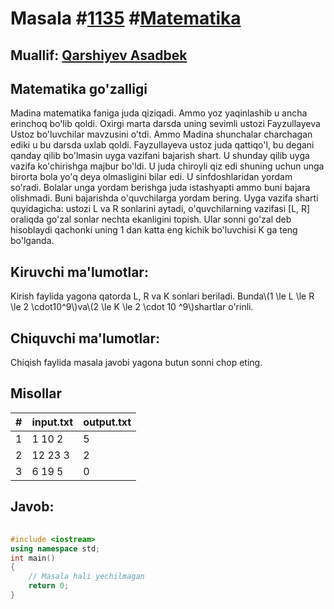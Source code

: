 
<h1>Masala #<a href="https://robocontest.uz/tasks/1135">1135</a> #<a href="https://robocontest.uz/tasks?category=7">Matematika</a></h1>
<h2> Muallif: <a href="https://robocontest.uz/profile/asadbek">Qarshiyev Asadbek</a></h2>
<h2>Matematika go'zalligi</h2>
<p>Madina matematika faniga juda qiziqadi. Ammo yoz yaqinlashib u ancha erinchoq bo'lib qoldi. Oxirgi marta darsda uning sevimli ustozi Fayzullayeva Ustoz bo'luvchilar mavzusini o'tdi. Ammo Madina shunchalar charchagan ediki u bu darsda uxlab qoldi. Fayzullayeva ustoz juda qattiqo'l, bu degani qanday qilib bo'lmasin uyga vazifani bajarish shart. U shunday qilib uyga vazifa ko'chirishga majbur bo'ldi. U juda chiroyli qiz edi shuning uchun unga birorta bola yo'q deya olmasligini bilar edi. U sinfdoshlaridan yordam so'radi. Bolalar unga yordam berishga juda istashyapti ammo buni bajara olishmadi. Buni bajarishda o'quvchilarga yordam bering. Uyga vazifa sharti quyidagicha: ustozi L va R sonlarini aytadi, o'quvchilarning vazifasi [L, R] oraliqda go'zal sonlar nechta ekanligini topish.
Ular sonni go'zal deb hisoblaydi qachonki uning 1 dan katta eng kichik bo'luvchisi K ga teng bo'lganda.</p>
<h2>Kiruvchi ma'lumotlar:</h2>
<p>Kirish faylida yagona qatorda L, R va K sonlari beriladi. Bunda\(1 \le L \le R \le 2 \cdot10^9\)va\(2 \le K \le 2 \cdot 10 ^9\)shartlar o'rinli.</p>
<h2>Chiquvchi ma'lumotlar:</h2>
<p>Chiqish faylida masala javobi yagona butun sonni chop eting.</p>
<h2>Misollar</h2>
<table>
    <thead>
        <tr>
            <th>#</th>
            <th>input.txt</th>
            <th>output.txt</th>
        </tr>
    </thead>
    <tbody>
            <tr>
                <td>1</td>
                <td>1 10 2</td>
                <td>5</td>
            </tr>
            <tr>
                <td>2</td>
                <td>12 23 3</td>
                <td>2</td>
            </tr>
            <tr>
                <td>3</td>
                <td>6 19 5</td>
                <td>0</td>
            </tr>
    </tbody>
    </table>
    
<h2>Javob:</h2>

######
```cpp
#include <iostream>
using namespace std;
int main()
{
    // Masala hali yechilmagan
    return 0;
}
```
